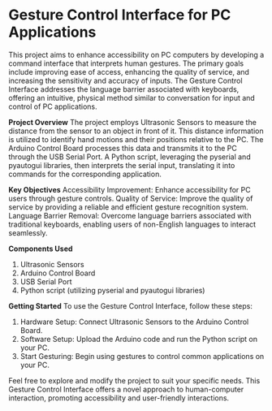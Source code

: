 # Gesture Control Interface for PC Applications
This project aims to enhance accessibility on PC computers by developing a command interface that interprets human gestures. The primary goals include improving ease of access, enhancing the quality of service, and increasing the sensitivity and accuracy of inputs. The Gesture Control Interface addresses the language barrier associated with keyboards, offering an intuitive, physical method similar to conversation for input and control of PC applications.

**Project Overview**
The project employs Ultrasonic Sensors to measure the distance from the sensor to an object in front of it. This distance information is utilized to identify hand motions and their positions relative to the PC. The Arduino Control Board processes this data and transmits it to the PC through the USB Serial Port. A Python script, leveraging the pyserial and pyautogui libraries, then interprets the serial input, translating it into commands for the corresponding application.

**Key Objectives**
Accessibility Improvement: Enhance accessibility for PC users through gesture controls.
Quality of Service: Improve the quality of service by providing a reliable and efficient gesture recognition system.
Language Barrier Removal: Overcome language barriers associated with traditional keyboards, enabling users of non-English languages to interact seamlessly.

**Components Used**
1. Ultrasonic Sensors
2. Arduino Control Board
3. USB Serial Port
4. Python script (utilizing pyserial and pyautogui libraries)

**Getting Started**
To use the Gesture Control Interface, follow these steps:

1. Hardware Setup: Connect Ultrasonic Sensors to the Arduino Control Board.
2. Software Setup: Upload the Arduino code and run the Python script on your PC.
3. Start Gesturing: Begin using gestures to control common applications on your PC.

Feel free to explore and modify the project to suit your specific needs. This Gesture Control Interface offers a novel approach to human-computer interaction, promoting accessibility and user-friendly interactions.
